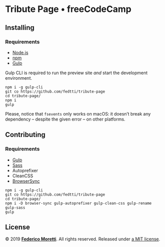 # Tribute Page • freeCodeCamp

## Installing

### Requirements

- [Node.js](https://nodejs.org/)
- [npm](https://www.npmjs.com/)
- [Gulp](https://gulpjs.com/)

Gulp CLI is required to run the preview site _and_ start the development environment.

```
npm i -g gulp-cli
git co https://github.com/fedtti/tribute-page
cd tribute-page/
npm i
gulp
```

Please, notice that `fsevents` only works on macOS: it doesn’t break any dependency – despite the given error – on other platforms.

## Contributing

### Requirements

- [Gulp](https://gulpjs.com/)
- [Sass](https://sass-lang.com/)
- Autoprefixer
- CleanCSS
- [BrowserSync](https://browsersync.io/)

```
npm i -g gulp-cli
git co https://github.com/fedtti/tribute-page
cd tribute-page/
npm i -D browser-sync gulp-autoprefixer gulp-clean-css gulp-rename gulp-sass
gulp
```

## License

© 2019 **[Federico Moretti](https://federicomoretti.it/)**. All rights reserved. Released under [a MIT license](/LICENSE).
